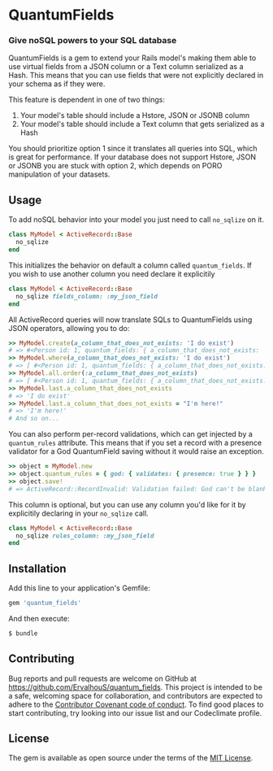 # QuantumFields
### Give noSQL powers to your SQL database
QuantumFields is a gem to extend your Rails model's making them able to use virtual fields from a JSON column or a Text column serialized as a Hash. This means that you can use fields that were not explicitly declared in your schema as if they were.

This feature is dependent in one of two things:

  1. Your model's table should include a Hstore, JSON or JSONB column
  2. Your model's table should include a Text column that gets serialized as a Hash

You should prioritize option 1 since it translates all queries into SQL, which is great for performance. If your database does not support Hstore, JSON or JSONB you are stuck with option 2, which depends on PORO manipulation of your datasets.

## Usage
To add noSQL behavior into your model you just need to call `no_sqlize` on it.
```ruby
class MyModel < ActiveRecord::Base
  no_sqlize
end
```

This initializes the behavior on default a column called `quantum_fields`. If you wish to use another column you need declare it explicitily
```ruby
class MyModel < ActiveRecord::Base
  no_sqlize fields_column: :my_json_field
end
```

All ActiveRecord queries will now translate SQLs to QuantumFields using JSON operators, allowing you to do:
```ruby
>> MyModel.create(a_column_that_does_not_exists: 'I do exist')
# => #<Person id: 1, quantum_fields: { a_column_that_does_not_exists: 'I do exist' }>
>> MyModel.where(a_column_that_does_not_exists: 'I do exist')
# => [ #<Person id: 1, quantum_fields: { a_column_that_does_not_exists: 'I do exist' }> ]
>> MyModel.all.order(:a_column_that_does_not_exists)
# => [ #<Person id: 1, quantum_fields: { a_column_that_does_not_exists: 'I do exist' }> ]
>> MyModel.last.a_column_that_does_not_exists
# => 'I do exist'
>> MyModel.last.a_column_that_does_not_exists = "I'm here!"
# => 'I'm here!'
# And so on...
```

You can also perform per-record validations, which can get injected by a `quantum_rules` attribute. This means that if you set a record with a presence validator for a God QuantumField saving without it would raise an exception.
```ruby
>> object = MyModel.new
>> object.quantum_rules = { god: { validates: { presence: true } } }
>> object.save!
# => ActiveRecord::RecordInvalid: Validation failed: God can't be blank
```

This column is optional, but you can use any column you'd like for it by explicitily declaring in your `no_sqlize` call.
```ruby
class MyModel < ActiveRecord::Base
  no_sqlize rules_column: :my_json_field
end
```

## Installation
Add this line to your application's Gemfile:

```ruby
gem 'quantum_fields'
```

And then execute:
```bash
$ bundle
```

## Contributing
Bug reports and pull requests are welcome on GitHub at https://github.com/ErvalhouS/quantum_fields. This project is intended to be a safe, welcoming space for collaboration, and contributors are expected to adhere to the [Contributor Covenant code of conduct](http://contributor-covenant.org/). To find good places to start contributing, try looking into our issue list and our Codeclimate profile.

## License
The gem is available as open source under the terms of the [MIT License](https://opensource.org/licenses/MIT).
